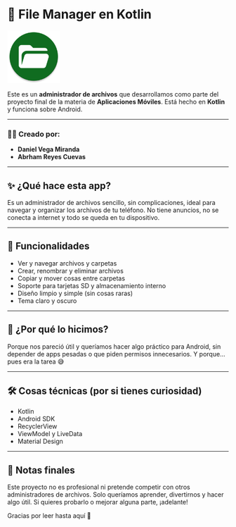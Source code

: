 # 📁 File Manager en Kotlin

<img alt="Logo" src="graphics/icon.webp" width="120" />

Este es un **administrador de archivos** que desarrollamos como parte del proyecto final de la materia de **Aplicaciones Móviles**. Está hecho en **Kotlin** y funciona sobre Android.

---

### 👨‍💻 Creado por:
- **Daniel Vega Miranda**
- **Abrham Reyes Cuevas**

---

## ✨ ¿Qué hace esta app?

Es un administrador de archivos sencillo, sin complicaciones, ideal para navegar y organizar los archivos de tu teléfono. No tiene anuncios, no se conecta a internet y todo se queda en tu dispositivo.

---

## 🧰 Funcionalidades

- Ver y navegar archivos y carpetas
- Crear, renombrar y eliminar archivos
- Copiar y mover cosas entre carpetas
- Soporte para tarjetas SD y almacenamiento interno
- Diseño limpio y simple (sin cosas raras)
- Tema claro y oscuro

---

## 🧪 ¿Por qué lo hicimos?

Porque nos pareció útil y queríamos hacer algo práctico para Android, sin depender de apps pesadas o que piden permisos innecesarios. Y porque... pues era la tarea 😅

---

## 🛠️ Cosas técnicas (por si tienes curiosidad)

- Kotlin
- Android SDK
- RecyclerView
- ViewModel y LiveData
- Material Design

---

## 📝 Notas finales

Este proyecto no es profesional ni pretende competir con otros administradores de archivos. Solo queríamos aprender, divertirnos y hacer algo útil. Si quieres probarlo o mejorar alguna parte, ¡adelante!

Gracias por leer hasta aquí 🙌
